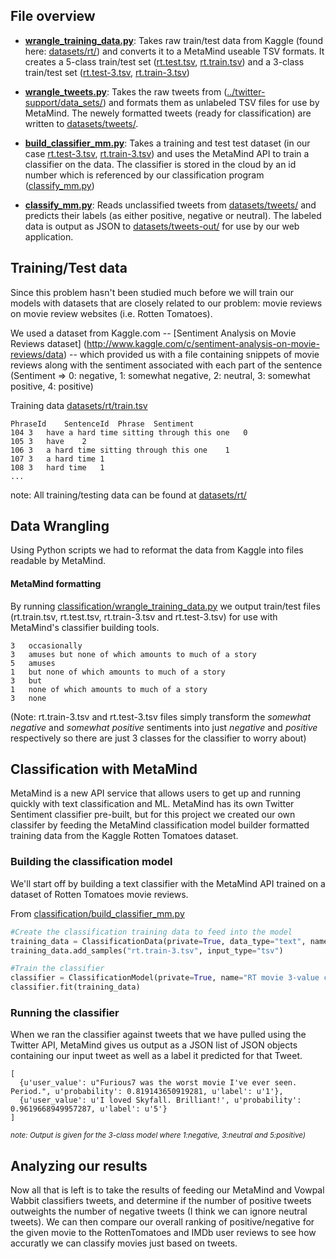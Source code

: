 ## File overview

* **[wrangle_training_data.py](wrangle_training_data.py)**: Takes raw train/test data from Kaggle (found here: [datasets/rt/](datasets/rt/)) and converts it to a MetaMind useable TSV formats. It creates a 5-class train/test set ([rt.test.tsv](rt.test.tsv), [rt.train.tsv](rt.train.tsv)) and a 3-class train/test set ([rt.test-3.tsv](rt.test-3.tsv), [rt.train-3.tsv](rt.train-3.tsv))

* **[wrangle_tweets.py](wrangle_tweets.py)**: Takes the raw tweets from ([../twitter-support/data_sets/](../twitter-support/data_sets/)) and formats them as unlabeled TSV files for use by MetaMind. The newely formatted tweets (ready for classification) are written to [datasets/tweets/](datasets/tweets/).

* **[build_classifier_mm.py](build_classifier_mm.py)**: Takes a training and test test dataset (in our case [rt.test-3.tsv](rt.test-3.tsv), [rt.train-3.tsv](rt.train-3.tsv)) and uses the MetaMind API to train a classifier on the data. The classifier is stored in the cloud by an id number which is referenced by our classification program ([classify_mm.py](classify_mm.py))

* **[classify_mm.py](classify_mm.py)**: Reads unclassified tweets from [datasets/tweets/](datasets/tweets/) and predicts their labels (as either positive, negative or neutral). The labeled data is output as JSON to [datasets/tweets-out/](datasets/tweets-out/) for use by our web application.


## Training/Test data
Since this problem hasn't been studied much before we will train our models with datasets that are closely related
to our problem: movie reviews on movie review websites (i.e. Rotten Tomatoes).

We used a dataset from Kaggle.com -- [Sentiment Analysis on Movie Reviews dataset] (http://www.kaggle.com/c/sentiment-analysis-on-movie-reviews/data) -- 
which provided us with a file containing snippets of movie reviews 
along with the sentiment associated with each part of the sentence (Sentiment => 0: negative, 1: somewhat negative, 2: neutral, 3: somewhat positive, 4: positive)

Training data [datasets/rt/train.tsv](datasets/rt/train.tsv)
```
PhraseId	SentenceId	Phrase	Sentiment
104	3	have a hard time sitting through this one	0
105	3	have	2
106	3	a hard time sitting through this one	1
107	3	a hard time	1
108	3	hard time	1
...
```
note: All training/testing data can be found at [datasets/rt/](datasets/rt/)

## Data Wrangling

Using Python scripts we had to reformat the data from Kaggle into files readable by MetaMind.

#### MetaMind formatting

By running [classification/wrangle_training_data.py](classification/wrangle_training_data.py) 
we output train/test files (rt.train.tsv, rt.test.tsv, rt.train-3.tsv and rt.test-3.tsv) for use with MetaMind's classifier
building tools. 
```
3	occasionally
3	amuses but none of which amounts to much of a story
5	amuses
1	but none of which amounts to much of a story
3	but
1	none of which amounts to much of a story
3	none
```
(Note: rt.train-3.tsv and rt.test-3.tsv files simply transform the *somewhat negative* and *somewhat positive* sentiments into just
*negative* and *positive* respectively so there are just 3 classes for the classifier to worry about)



## Classification with MetaMind

MetaMind is a new API service that allows users to get up and running quickly with 
text classification and ML. MetaMind has its own Twitter Sentiment classifier pre-built, 
but for this project we created our own classifer by feeding the MetaMind classification 
model builder formatted training data from the Kaggle Rotten Tomatoes dataset.


### Building the classification model

We'll start off by building a text classifier with the MetaMind API trained on a dataset of Rotten Tomatoes
movie reviews.

From [classification/build_classifier_mm.py](classification/build_classifier_mm.py)
```python
#Create the classification training data to feed into the model
training_data = ClassificationData(private=True, data_type="text", name="RT snippets 3 feature training data")
training_data.add_samples("rt.train-3.tsv", input_type="tsv")

#Train the classifier
classifier = ClassificationModel(private=True, name="RT movie 3-value classifier")
classifier.fit(training_data)
```

### Running the classifier

When we ran the classifier against tweets that we have pulled using the Twitter API, MetaMind gives us output as a JSON list of JSON objects containing our input tweet as well as a label it predicted for that Tweet.

```
[
  {u'user_value': u"Furious7 was the worst movie I've ever seen. Period.", u'probability': 0.819143650919281, u'label': u'1'}, 
  {u'user_value': u'I loved Skyfall. Brilliant!', u'probability': 0.9619668949957287, u'label': u'5'}
]
```
<small><i>note: Output is given for the 3-class model where 1:negative, 3:neutral and 5:positive)</i></small>


## Analyzing our results

Now all that is left is to take the results of feeding our MetaMind and Vowpal Wabbit classifiers tweets, and determine if the number of positive tweets outweights the number of negative tweets (I think we can ignore neutral tweets). We can then compare our overall ranking of positive/negative for the given movie to the RottenTomatoes and IMDb user reviews to see how accuratly we can classify movies just based on tweets.
